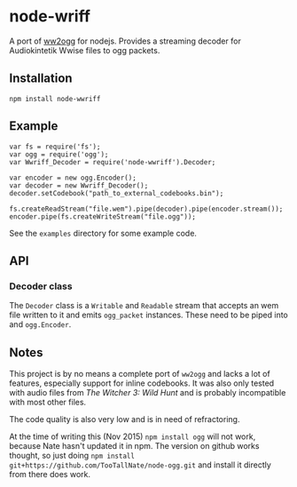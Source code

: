 node-wriff
==========

A port of [ww2ogg](https://github.com/hcs64/ww2ogg) for nodejs. Provides a streaming decoder for Audiokintetik Wwise files to ogg packets.

## Installation
    npm install node-wwriff

## Example
```
var fs = require('fs');
var ogg = require('ogg');
var Wwriff_Decoder = require('node-wwriff').Decoder;

var encoder = new ogg.Encoder();
var decoder = new Wwriff_Decoder();
decoder.setCodebook("path_to_external_codebooks.bin");

fs.createReadStream("file.wem").pipe(decoder).pipe(encoder.stream());
encoder.pipe(fs.createWriteStream("file.ogg"));
```

See the `examples` directory for some example code.

## API

### Decoder class
The `Decoder` class is a `Writable` and `Readable` stream that accepts an wem file written to it and emits `ogg_packet` instances. These need to be piped into and `ogg.Encoder`.

## Notes

This project is by no means a complete port of `ww2ogg` and lacks a lot of features, especially support for inline codebooks. It was also only tested with audio files from *The Witcher 3: Wild Hunt* and is probably incompatible with most other files.

The code quality is also very low and is in need of refractoring.

At the time of writing this (Nov 2015) `npm install ogg` will not work, because Nate hasn't updated it in npm. The version on github works thought, so just doing `npm install git+https://github.com/TooTallNate/node-ogg.git` and install it directly from there does work.
